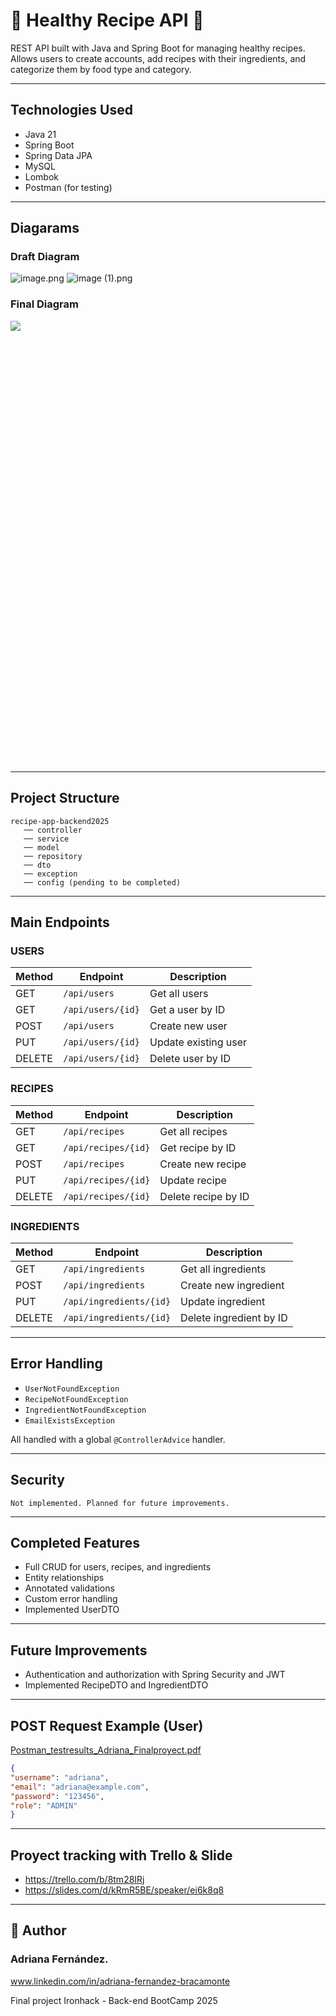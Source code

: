 # 🍎 Healthy Recipe API 🍏

REST API built with Java and Spring Boot for managing healthy recipes. Allows users to create accounts, add recipes with their ingredients, and categorize them by food type and category.

---

##  Technologies Used

- Java 21
- Spring Boot
- Spring Data JPA
- MySQL
- Lombok
- Postman (for testing)

---
## Diagarams

### Draft Diagram
![image.png](recipe-app-backend2025/src/main/resources/static/image.png)
![image (1).png](recipe-app-backend2025/src/main/resources/static/image%20%281%29.png)

### Final Diagram
<div class="sl-block is-focused" data-block-type="image" data-name="image-dba733" style="width: 374px; height: 707.143px; left: 17.3735px; top: 0px; min-width: 1px; min-height: 1px;" data-origin-id="25985c2af301b3e0cbd83f4d59dd69d0"><div class="sl-block-content" style="z-index: 13; transition-duration: 0.6s; transition-delay: 0.3s;" data-animation-type="slide-left"><img style="" data-natural-width="714" data-natural-height="1350" data-lazy-loaded="" src="https://s3.amazonaws.com/media-p.slid.es/uploads/2943065/images/12200616/DiagramIntellij.png"></div></div>

---

##  Project Structure

```
recipe-app-backend2025
   ── controller
   ── service
   ── model
   ── repository
   ── dto
   ── exception
   ── config (pending to be completed)
```

---

##  Main Endpoints

### USERS

| Method | Endpoint | Description |
| ------ | ----------------- | ---------------------------- |
| GET | `/api/users` | Get all users |
| GET | `/api/users/{id}` | Get a user by ID |
| POST | `/api/users` | Create new user |
| PUT | `/api/users/{id}` | Update existing user |
| DELETE | `/api/users/{id}` | Delete user by ID |

### RECIPES

| Method | Endpoint | Description |
| ------ | ------------------- | ------------------------- |
| GET | `/api/recipes` | Get all recipes |
| GET | `/api/recipes/{id}` | Get recipe by ID |
| POST | `/api/recipes` | Create new recipe |
| PUT | `/api/recipes/{id}` | Update recipe |
| DELETE | `/api/recipes/{id}` | Delete recipe by ID |

### INGREDIENTS

| Method | Endpoint | Description |
| ------ | ----------------------- | ------------------------------ |
| GET | `/api/ingredients` | Get all ingredients |
| POST | `/api/ingredients` | Create new ingredient |
| PUT | `/api/ingredients/{id}` | Update ingredient |
| DELETE | `/api/ingredients/{id}` | Delete ingredient by ID |

---

##  Error Handling

- `UserNotFoundException`
- `RecipeNotFoundException`
- `IngredientNotFoundException`
- `EmailExistsException`

All handled with a global `@ControllerAdvice` handler.

---

##  Security

`Not implemented. Planned for future improvements.`

---

##  Completed Features

- Full CRUD for users, recipes, and ingredients
- Entity relationships
- Annotated validations
- Custom error handling
- Implemented UserDTO

---

##  Future Improvements

- Authentication and authorization with Spring Security and JWT
- Implemented RecipeDTO and IngredientDTO

---

##  POST Request Example (User)
[Postman_testresults_Adriana_Finalproyect.pdf](recipe-app-backend2025/src/main/resources/static/Postman_testresults_Adriana_Finalproyect.pdf)
``` json
{
"username": "adriana",
"email": "adriana@example.com",
"password": "123456",
"role": "ADMIN"
}
```

---
##  Proyect tracking with Trello & Slide

- https://trello.com/b/8tm28IRj
- https://slides.com/d/kRmR5BE/speaker/ei6k8q8
---

##  🌟 Author

### Adriana Fernández. 
www.linkedin.com/in/adriana-fernandez-bracamonte
 
Final project 
Ironhack - Back-end BootCamp 2025